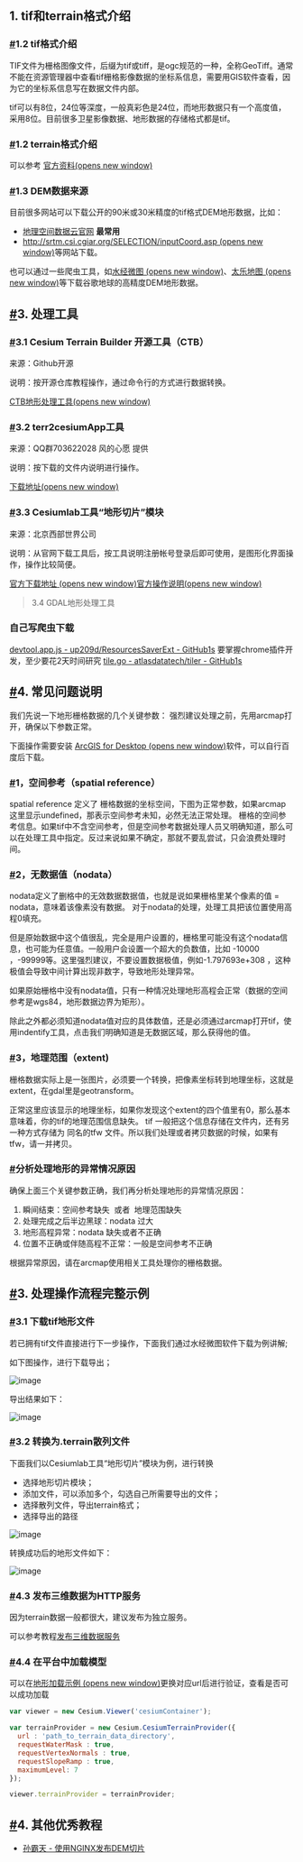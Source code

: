 ## 1. tif和terrain格式介绍

### [#](http://mars3d.cn/dev/guide/data/terrain.html#_1-2-tif%E6%A0%BC%E5%BC%8F%E4%BB%8B%E7%BB%8D)1.2 tif格式介绍

TIF文件为栅格图像文件，后缀为tif或tiff，是ogc规范的一种，全称GeoTiff。通常不能在资源管理器中查看tif栅格影像数据的坐标系信息，需要用GIS软件查看，因为它的坐标系信息写在数据文件内部。

tif可以有8位，24位等深度，一般真彩色是24位，而地形数据只有一个高度值，采用8位。目前很多卫星影像数据、地形数据的存储格式都是tif。

### [#](http://mars3d.cn/dev/guide/data/terrain.html#_1-2-terrain%E6%A0%BC%E5%BC%8F%E4%BB%8B%E7%BB%8D)1.2 terrain格式介绍

可以参考 [官方资料(opens new window)](https://github.com/CesiumGS/quantized-mesh)

### [#](http://mars3d.cn/dev/guide/data/terrain.html#_1-3-dem%E6%95%B0%E6%8D%AE%E6%9D%A5%E6%BA%90)1.3 DEM数据来源

目前很多网站可以下载公开的90米或30米精度的tif格式DEM地形数据，比如：
- [地理空间数据云官网](http://www.gscloud.cn/) **最常用**
-   [http://srtm.csi.cgiar.org/SELECTION/inputCoord.asp (opens new window)](http://srtm.csi.cgiar.org/SELECTION/inputCoord.asp)等网站下载。

也可以通过一些爬虫工具，如[水经微图 (opens new window)](http://www.rivermap.cn/down.html)、[太乐地图 (opens new window)](http://www.arctiler.com/index.html)等下载谷歌地球的高精度DEM地形数据。

## [#](http://mars3d.cn/dev/guide/data/terrain.html#_3-%E5%A4%84%E7%90%86%E5%B7%A5%E5%85%B7)3. 处理工具

### [#](http://mars3d.cn/dev/guide/data/terrain.html#_3-1-cesium-terrain-builder-%E5%BC%80%E6%BA%90%E5%B7%A5%E5%85%B7-ctb)3.1 Cesium Terrain Builder 开源工具（CTB）

来源：Github开源

说明：按开源仓库教程操作，通过命令行的方式进行数据转换。

[CTB地形处理工具(opens new window)](https://github.com/geo-data/cesium-terrain-builder/)

### [#](http://mars3d.cn/dev/guide/data/terrain.html#_3-2-terr2cesiumapp%E5%B7%A5%E5%85%B7)3.2 terr2cesiumApp工具

来源：QQ群703622028 风的心愿 提供

说明：按下载的文件内说明进行操作。

[下载地址(opens new window)](http://data.mars3d.cn/tool/terr2cesiumApp.zip)

### [#](http://mars3d.cn/dev/guide/data/terrain.html#_3-3-cesiumlab%E5%B7%A5%E5%85%B7-%E5%9C%B0%E5%BD%A2%E5%88%87%E7%89%87-%E6%A8%A1%E5%9D%97)3.3 Cesiumlab工具“地形切片”模块

来源：北京西部世界公司

说明：从官网下载工具后，按工具说明注册帐号登录后即可使用，是图形化界面操作，操作比较简便。

[官方下载地址 (opens new window)](http://www.cesiumlab.com/)[官方操作说明(opens new window)](http://www.cesiumlab.com/doc/CesiumLab/index.html#/dataprocess/terrain.md)
> 3.4 GDAL地形处理工具
### 自己写爬虫下载
[devtool.app.js - up209d/ResourcesSaverExt - GitHub1s](https://github1s.com/up209d/ResourcesSaverExt/blob/HEAD/unpacked2x/legacy/0.1.9/devtool.app.js) 要掌握chrome插件开发，至少要花2天时间研究
[tile.go - atlasdatatech/tiler - GitHub1s](https://github1s.com/atlasdatatech/tiler/blob/HEAD/tile.go)

## [#](http://mars3d.cn/dev/guide/data/terrain.html#_4-%E5%B8%B8%E8%A7%81%E9%97%AE%E9%A2%98%E8%AF%B4%E6%98%8E)4. 常见问题说明

我们先说一下地形栅格数据的几个关键参数： 强烈建议处理之前，先用arcmap打开，确保以下参数正常。

下面操作需要安装 [ArcGIS for Desktop (opens new window)](https://www.esri.com/en-us/arcgis/products/arcgis-desktop/overview)软件，可以自行百度后下载。

### [#](http://mars3d.cn/dev/guide/data/terrain.html#_1-%E7%A9%BA%E9%97%B4%E5%8F%82%E8%80%83-spatial-reference)1，空间参考（spatial reference）

spatial reference 定义了 栅格数据的坐标空间，下图为正常参数，如果arcmap 这里显示undefined，那表示空间参考未知，必然无法正常处理。 栅格的空间参考信息。如果tif中不含空间参考，但是空间参考数据处理人员又明确知道，那么可以在处理工具中指定。反过来说如果不确定，那就不要乱尝试，只会浪费处理时间。

### [#](http://mars3d.cn/dev/guide/data/terrain.html#_2-%E6%97%A0%E6%95%B0%E6%8D%AE%E5%80%BC-nodata)2，无数据值（nodata）

nodata定义了删格中的无效数据数据值，也就是说如果栅格里某个像素的值 = nodata，意味着该像素没有数据。 对于nodata的处理，处理工具把该位置使用高程0填充。

但是原始数据中这个值很乱，完全是用户设置的，栅格里可能没有这个nodata信息，也可能为任意值。一般用户会设置一个超大的负数值，比如 -10000  ，-99999等。这里强烈建议，不要设置数据极值，例如-1.797693e+308 ，这种极值会导致中间计算出现非数字，导致地形处理异常。

如果原始栅格中没有nodata值，只有一种情况处理地形高程会正常（数据的空间参考是wgs84，地形数据边界为矩形）。

除此之外都必须知道nodata值对应的具体数值，还是必须通过arcmap打开tif，使用indentify工具，点击我们明确知道是无数据区域，那么获得他的值。

### [#](http://mars3d.cn/dev/guide/data/terrain.html#_3-%E5%9C%B0%E7%90%86%E8%8C%83%E5%9B%B4-extent)3，地理范围（extent)

栅格数据实际上是一张图片，必须要一个转换，把像素坐标转到地理坐标，这就是extent，在gdal里是geotransform。

正常这里应该显示的地理坐标，如果你发现这个extent的四个值里有0，那么基本意味着，你的tif的地理范围信息缺失。 tif 一般把这个信息存储在文件内，还有另一种方式存储为 同名的tfw 文件。所以我们处理或者拷贝数据的时候，如果有tfw，请一并拷贝。

### [#](http://mars3d.cn/dev/guide/data/terrain.html#%E5%88%86%E6%9E%90%E5%A4%84%E7%90%86%E5%9C%B0%E5%BD%A2%E7%9A%84%E5%BC%82%E5%B8%B8%E6%83%85%E5%86%B5%E5%8E%9F%E5%9B%A0)分析处理地形的异常情况原因

确保上面三个关键参数正确，我们再分析处理地形的异常情况原因：

1.  瞬间结束：空间参考缺失  或者  地理范围缺失
2.  处理完成之后半边黑球：nodata 过大
3.  地形高程异常：nodata 缺失或者不正确
4.  位置不正确或伴随高程不正常：一般是空间参考不正确

根据异常原因，请在arcmap使用相关工具处理你的栅格数据。

## [#](http://mars3d.cn/dev/guide/data/terrain.html#_3-%E5%A4%84%E7%90%86%E6%93%8D%E4%BD%9C%E6%B5%81%E7%A8%8B%E5%AE%8C%E6%95%B4%E7%A4%BA%E4%BE%8B)3. 处理操作流程完整示例

### [#](http://mars3d.cn/dev/guide/data/terrain.html#_3-1-%E4%B8%8B%E8%BD%BDtif%E5%9C%B0%E5%BD%A2%E6%96%87%E4%BB%B6)3.1 下载tif地形文件

若已拥有tif文件直接进行下一步操作，下面我们通过水经微图软件下载为例讲解;

如下图操作，进行下载导出；

![image](http://mars3d.cn/dev/img/guide/data-terrain-01.jpg)

导出结果如下：

![image](http://mars3d.cn/dev/img/guide/data-terrain-02.jpg)

### [#](http://mars3d.cn/dev/guide/data/terrain.html#_3-2-%E8%BD%AC%E6%8D%A2%E4%B8%BAterrain%E6%96%87%E4%BB%B6)3.2 转换为.terrain散列文件

下面我们以Cesiumlab工具“地形切片”模块为例，进行转换

-   选择地形切片模块；
-   添加文件，可以添加多个，勾选自己所需要导出的文件；
-   选择散列文件，导出terrain格式；
-   选择导出的路径

![image](http://mars3d.cn/dev/img/guide/data-terrain-03.jpg)

转换成功后的地形文件如下：

![image](http://mars3d.cn/dev/img/guide/data-terrain-04.jpg)

### [#](http://mars3d.cn/dev/guide/data/terrain.html#_4-3-%E5%8F%91%E5%B8%83%E4%B8%89%E7%BB%B4%E6%95%B0%E6%8D%AE%E4%B8%BAhttp%E6%9C%8D%E5%8A%A1)4.3 发布三维数据为HTTP服务

因为terrain数据一般都很大，建议发布为独立服务。

可以参考教程[发布三维数据服务](http://mars3d.cn/dev/guide/data/server.html)

### [#](http://mars3d.cn/dev/guide/data/terrain.html#_4-4-%E5%9C%A8%E5%B9%B3%E5%8F%B0%E4%B8%AD%E5%8A%A0%E8%BD%BD%E6%A8%A1%E5%9E%8B)4.4 在平台中加载模型

可以在[地形加载示例 (opens new window)](http://mars3d.cn/editor-vue.html?id=map/terrain/terrainProvider)更换对应url后进行验证，查看是否可以成功加载

```js
var viewer = new Cesium.Viewer('cesiumContainer');

var terrainProvider = new Cesium.CesiumTerrainProvider({
  url : 'path_to_terrain_data_directory',
  requestWaterMask : true,
  requestVertexNormals : true,
  requestSlopeRamp : true,
  maximumLevel: 7
});

viewer.terrainProvider = terrainProvider;
```
## [#](http://mars3d.cn/dev/guide/data/terrain.html#_4-%E5%85%B6%E4%BB%96%E4%BC%98%E7%A7%80%E6%95%99%E7%A8%8B)4. 其他优秀教程

-   [孙霸天 - 使用NGINX发布DEM切片](https://jackie-sun.blog.csdn.net/article/details/123638081)